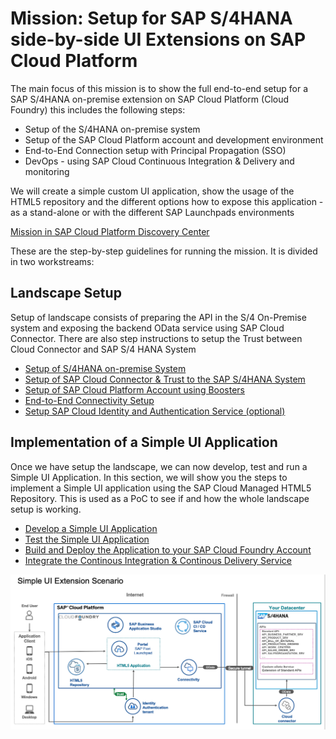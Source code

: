 # Mission: Setup for SAP S/4HANA side-by-side UI Extensions on SAP Cloud Platform

The main focus of this mission is to show the full end-to-end setup for a SAP S/4HANA on-premise extension on SAP Cloud Platform (Cloud Foundry) this includes the following steps:
* Setup of the S/4HANA on-premise system
* Setup of the SAP Cloud Platform account and development environment
* End-to-End Connection setup with Principal Propagation (SSO)
* DevOps - using SAP Cloud Continuous Integration & Delivery and monitoring

We will create a simple custom UI application, show the usage of the HTML5 repository and the different options how to expose this application - as a stand-alone or with the different SAP Launchpads environments

[Mission in SAP Cloud Platform Discovery Center](https://discovery-center.cloud.sap/protected/index.html#/missiondetail/3239/3325)


These are the step-by-step guidelines for running the mission. It is divided in two workstreams:

## Landscape Setup

Setup of landscape consists of preparing the API in the S/4 On-Premise system and exposing the backend OData service using SAP Cloud Connector. There are also step instructions to setup the Trust between Cloud Connector and SAP S/4 HANA System

* [Setup of S/4HANA on-premise System](./s4h-setup/README.md)
* [Setup of SAP Cloud Connector & Trust to the SAP S/4HANA System](./cloud-connector/README.md)
* [Setup of SAP Cloud Platform Account using Boosters](./scp-setup/README.md)
* [End-to-End Connectivity Setup](./connectivity/README.md)
* [Setup SAP Cloud Identity and Authentication Service (optional)](./custom-idp/README.md)


## Implementation of a Simple UI Application

Once we have setup the landscape, we can now develop, test and run a Simple UI Application. In this section, we will show you the steps to implement a Simple UI application using the SAP Cloud Managed HTML5 Repository. This is used as a PoC to see if and how the whole landscape setup is working.

* [Develop a Simple UI Application](./create-application/develop/README.md)
* [Test the Simple UI Application](./create-application/test/README.md)
* [Build and Deploy the Application to your SAP Cloud Foundry Account](./create-application/buildDeploy/README.md)
* [Integrate the Continous Integration & Continous Delivery Service](./ci-cd-service/README.md)
  
![Solution Diagram](./images/solution_diagram.png)
